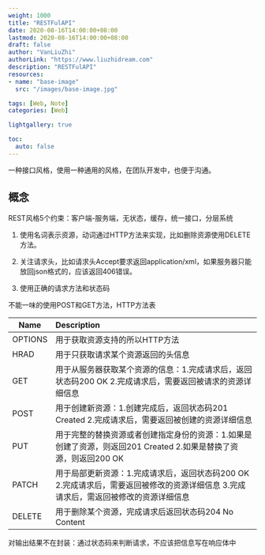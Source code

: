 ```yaml
---
weight: 1000
title: "RESTFulAPI"
date: 2020-08-16T14:00:00+08:00
lastmod: 2020-08-16T14:00:00+08:00
draft: false
author: "VanLiuZhi"
authorLink: "https://www.liuzhidream.com"
description: "RESTFulAPI"
resources:
- name: "base-image"
  src: "/images/base-image.jpg"

tags: [Web, Note]
categories: [Web]

lightgallery: true

toc:
  auto: false
---
```


一种接口风格，使用一种通用的风格，在团队开发中，也便于沟通。

<!-- more -->

## 概念

REST风格5个约束：客户端-服务端，无状态，缓存，统一接口，分层系统

1. 使用名词表示资源，动词通过HTTP方法来实现，比如删除资源使用DELETE方法。

2. 关注请求头，比如请求头Accept要求返回application/xml，如果服务器只能放回json格式的，应该返回406错误。

3. 使用正确的请求方法和状态码

不能一味的使用POST和GET方法，HTTP方法表

| Name    | Description 
| ------- | :-----
| OPTIONS | 用于获取资源支持的所以HTTP方法 
| HRAD    | 用于只获取请求某个资源返回的头信息 
| GET     | 用于从服务器获取某个资源的信息：1.完成请求后，返回状态码200 OK 2.完成请求后，需要返回被请求的资源详细信息 
| POST    | 用于创建新资源：1.创建完成后，返回状态码201 Created 2.完成请求后，需要返回被创建的资源详细信息 
| PUT     | 用于完整的替换资源或者创建指定身份的资源：1.如果是创建了资源，则返回201 Created 2.如果是替换了资源，则返回200 OK 
| PATCH   | 用于局部更新资源：1.完成请求后，返回状态码200 OK 2.完成请求后，需要返回被修改的资源详细信息 3.完成请求后，需返回被修改的资源详细信息 
| DELETE  | 用于删除某个资源，完成请求后返回状态码204 No Content 

对输出结果不在封装：通过状态码来判断请求，不应该把信息写在响应体中